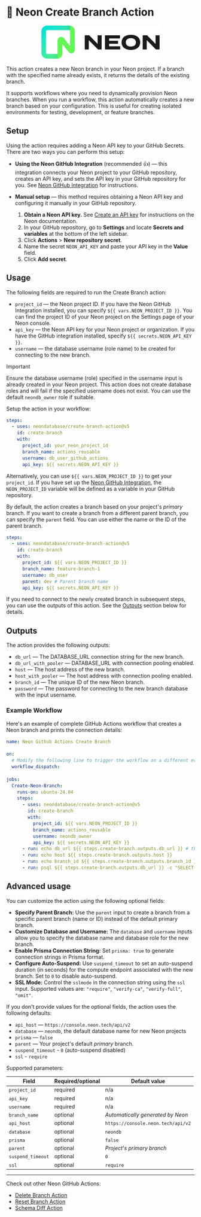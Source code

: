 # 🚀 Neon Create Branch Action

<p align="center">
  <picture>
    <source media="(prefers-color-scheme: dark)" srcset="./docs/logos/neon-logo-dark.svg">
    <img alt="Neon logo" src="./docs/logos/neon-logo-light.svg">
  </picture>
</p>

This action creates a new Neon branch in your Neon project. If a branch with the specified name already exists, it returns the details of the existing branch.

It supports workflows where you need to dynamically provision Neon branches. When you run a workflow, this action automatically creates a new branch based on your configuration. This is useful for creating isolated environments for testing, development, or feature branches.

## Setup

Using the action requires adding a Neon API key to your GitHub Secrets. There are two ways you can perform this setup:

- **Using the Neon GitHub Integration** (recommended 👍) — this integration connects your Neon project to your GitHub repository, creates an API key, and sets the API key in your GitHub repository for you. See [Neon GitHub Integration](https://neon.tech/docs/guides/neon-github-integration) for instructions.
- **Manual setup** — this method requires obtaining a Neon API key and configuring it manually in your GitHub repository.

  1. **Obtain a Neon API key.** See [Create an API key](https://neon.tech/docs/manage/api-keys#create-an-api-key) for instructions on the Neon documentation.
  2. In your GitHub repository, go to **Settings** and locate **Secrets and variables** at the bottom of the left sidebar.
  3. Click **Actions** > **New repository secret**.
  4. Name the secret `NEON_API_KEY` and paste your API key in the **Value** field.
  5. Click **Add secret**.

## Usage

The following fields are required to run the Create Branch action:

- `project_id` — the Neon project ID. If you have the Neon GitHub Integration installed, you can specify `${{ vars.NEON_PROJECT_ID }}`. You can find the project ID of your Neon project on the Settings page of your Neon console.
- `api_key` — the Neon API key for your Neon project or organization. If you have the GitHub integration installed, specify `${{ secrets.NEON_API_KEY }}`.
- `username` — the database username (role name) to be created for connecting to the new branch.

> [!IMPORTANT]
> Ensure the database username (role) specified in the username input is already created in your Neon project. This action does not create database roles and will fail if the specified username does not exist. You can use the default `neondb_owner` role if suitable.

Setup the action in your workflow:

```yml
steps:
  - uses: neondatabase/create-branch-action@v5
    id: create-branch
    with:
      project_id: your_neon_project_id
      branch_name: actions_reusable
      username: db_user_github_actions
      api_key: ${{ secrets.NEON_API_KEY }}
```

Alternatively, you can use `${{ vars.NEON_PROJECT_ID }}` to get your `project_id`. If you have set up the [Neon GitHub Integration](https://neon.tech/docs/guides/neon-github-integration), the `NEON_PROJECT_ID` variable will be defined as a variable in your GitHub repository.

By default, the action creates a branch based on your project's _primary_ branch. If you want to create a branch from a different parent branch, you can specify the `parent` field. You can use either the name or the ID of the parent branch.

```yml
steps:
  - uses: neondatabase/create-branch-action@v5
    id: create-branch
    with:
      project_id: ${{ vars.NEON_PROJECT_ID }}
      branch_name: feature-branch-1
      username: db_user
      parent: dev # Parent branch name
      api_key: ${{ secrets.NEON_API_KEY }}
```

If you need to connect to the newly created branch in subsequent steps, you can use the outputs of this action. See the [Outputs](#outputs) section below for details.

## Outputs

The action provides the following outputs:

- `db_url` — The DATABASE_URL connection string for the new branch.
- `db_url_with_pooler` — DATABASE_URL with connection pooling enabled.
- `host` — The host address of the new branch.
- `host_with_pooler` — The host address with connection pooling enabled.
- `branch_id` — The unique ID of the new Neon branch.
- `password` — The password for connecting to the new branch database with the input username.

### Example Workflow

Here's an example of complete GitHub Actions workflow that creates a Neon branch and prints the connection details:

```yml
name: Neon Github Actions Create Branch

on:
  # Modify the following line to trigger the workflow on a different event such as push or pull_request as per your requirement. We have used workflow_dispatch for manual triggering in this example.
  workflow_dispatch:

jobs:
  Create-Neon-Branch:
    runs-on: ubuntu-24.04
    steps:
      - uses: neondatabase/create-branch-action@v5
        id: create-branch
        with:
          project_id: ${{ vars.NEON_PROJECT_ID }}
          branch_name: actions_reusable
          username: neondb_owner
          api_key: ${{ secrets.NEON_API_KEY }}
      - run: echo db_url ${{ steps.create-branch.outputs.db_url }} # the password is masked when printed
      - run: echo host ${{ steps.create-branch.outputs.host }}
      - run: echo branch_id ${{ steps.create-branch.outputs.branch_id }}
      - run: psql ${{ steps.create-branch.outputs.db_url }} -c "SELECT * FROM NOW();"
```

## Advanced usage

You can customize the action using the following optional fields:

- **Specify Parent Branch:** Use the `parent` input to create a branch from a specific parent branch (name or ID) instead of the default primary branch.
- **Customize Database and Username:** The `database` and `username` inputs allow you to specify the database name and database role for the new branch.
- **Enable Prisma Connection String:** Set `prisma: true` to generate connection strings in Prisma format.
- **Configure Auto-Suspend:** Use `suspend_timeout` to set an auto-suspend duration (in seconds) for the compute endpoint associated with the new branch. Set to `0` to disable auto-suspend.
- **SSL Mode:** Control the `sslmode` in the connection string using the `ssl` input. Supported values are: `"require"`, `"verify-ca"`, `"verify-full"`, `"omit"`.

If you don't provide values for the optional fields, the action uses the following defaults:

- `api_host` — `https://console.neon.tech/api/v2`
- `database` — `neondb`, the default database name for new Neon projects
- `prisma` — `false`
- `parent` — Your project's default _primary_ branch.
- `suspend_timeout` - `0` (auto-suspend disabled)
- `ssl` - `require`

Supported parameters:

| Field             | Required/optional | Default value                      |
| ----------------- | ----------------- | ---------------------------------- |
| `project_id`      | required          | n/a                                |
| `api_key`         | required          | n/a                                |
| `username`        | required          | n/a                                |
| `branch_name`     | optional          | _Automatically generated by Neon_  |
| `api_host`        | optional          | `https://console.neon.tech/api/v2` |
| `database`        | optional          | `neondb`                           |
| `prisma`          | optional          | `false`                            |
| `parent`          | optional          | _Project's primary branch_         |
| `suspend_timeout` | optional          | `0`                                |
| `ssl`             | optional          | `require`                          |

---


Check out other Neon GitHub Actions:

- [Delete Branch Action](https://github.com/neondatabase/delete-branch-action)
- [Reset Branch Action](https://github.com/neondatabase/reset-branch-action)
- [Schema Diff Action](https://github.com/neondatabase/schema-diff-action)
